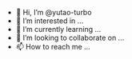 - 👋 Hi, I’m @yutao-turbo
- 👀 I’m interested in ...
- 🌱 I’m currently learning ...
- 💞️ I’m looking to collaborate on ...
- 📫 How to reach me ...

<!---
yutao-turbo/yutao-turbo is a ✨ special ✨ repository because its `README.md` (this file) appears on your GitHub profile.
You can click the Preview link to take a look at your changes.
--->
